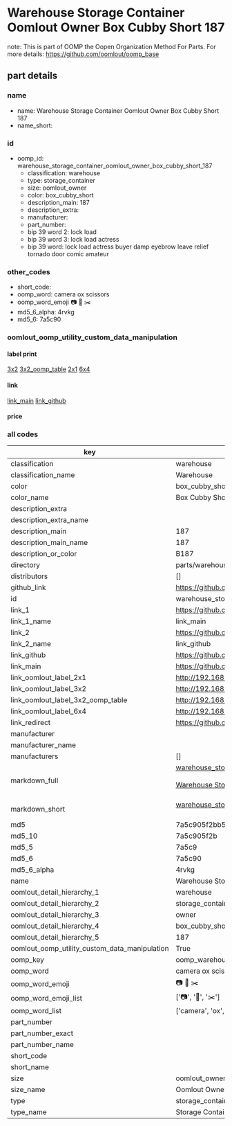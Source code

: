 # Warehouse Storage Container Oomlout Owner Box Cubby Short 187  

note: This is part of OOMP the Oopen Organization Method For Parts. For more details: https://github.com/oomlout/oomp_base

##  part details
  







### name
* name: Warehouse Storage Container Oomlout Owner Box Cubby Short 187
* name_short: 
### id
* oomp_id: warehouse_storage_container_oomlout_owner_box_cubby_short_187
  * classification: warehouse
  * type: storage_container
  * size: oomlout_owner
  * color: box_cubby_short
  * description_main: 187
  * description_extra: 
  * manufacturer: 
  * part_number: 
  * bip 39 word 2: lock load
  * bip 39 word 3: lock load actress
  * bip 39 word: lock load actress buyer damp eyebrow leave relief tornado door comic amateur

### other_codes
* short_code: 
* oomp_word: camera ox scissors
* oomp_word_emoji :camera: :ox: :scissors:
* md5_6_alpha: 4rvkg
* md5_6: 7a5c90






### oomlout_oomp_utility_custom_data_manipulation
#### label print
[3x2](http://192.168.1.245:1112/?label=oomp%204rvkg)
[3x2_oomp_table](http://192.168.1.108:1112/?label=oomp%204rvkg)
[2x1](http://192.168.1.242:1112/?label=oomp%204rvkg)
[6x4](http://192.168.1.55:1112/?label=oomp%204rvkg)    

#### link

[link_main](https://github.com/oomlout/oomlout_oomp_version_1_messy/tree/main/parts/warehouse_storage_container_oomlout_owner_box_cubby_short_187) [link_github](https://github.com/oomlout/oomlout_oomp_version_1_messy/tree/main/parts/warehouse_storage_container_oomlout_owner_box_cubby_short_187)                             

#### price







### all codes 
| key | value |  
| --- | --- |  
| classification | warehouse |  
| classification_name | Warehouse |  
| color | box_cubby_short |  
| color_name | Box Cubby Short |  
| description_extra |  |  
| description_extra_name |  |  
| description_main | 187 |  
| description_main_name | 187 |  
| description_or_color | B187 |  
| directory | parts/warehouse_storage_container_oomlout_owner_box_cubby_short_187 |  
| distributors | [] |  
| github_link | https://github.com/oomlout/oomlout_oomp_part_src/tree/main/parts/warehouse_storage_container_oomlout_owner_box_cubby_short_187 |  
| id | warehouse_storage_container_oomlout_owner_box_cubby_short_187 |  
| link_1 | https://github.com/oomlout/oomlout_oomp_version_1_messy/tree/main/parts/warehouse_storage_container_oomlout_owner_box_cubby_short_187 |  
| link_1_name | link_main |  
| link_2 | https://github.com/oomlout/oomlout_oomp_version_1_messy/tree/main/parts/warehouse_storage_container_oomlout_owner_box_cubby_short_187 |  
| link_2_name | link_github |  
| link_github | https://github.com/oomlout/oomlout_oomp_version_1_messy/tree/main/parts/warehouse_storage_container_oomlout_owner_box_cubby_short_187 |  
| link_main | https://github.com/oomlout/oomlout_oomp_version_1_messy/tree/main/parts/warehouse_storage_container_oomlout_owner_box_cubby_short_187 |  
| link_oomlout_label_2x1 | http://192.168.1.242:1112/?label=oomp%204rvkg |  
| link_oomlout_label_3x2 | http://192.168.1.245:1112/?label=oomp%204rvkg |  
| link_oomlout_label_3x2_oomp_table | http://192.168.1.108:1112/?label=oomp%204rvkg |  
| link_oomlout_label_6x4 | http://192.168.1.55:1112/?label=oomp%204rvkg |  
| link_redirect | https://github.com/oomlout/oomlout_oomp_version_1_messy/tree/main/parts/warehouse_storage_container_oomlout_owner_box_cubby_short_187 |  
| manufacturer |  |  
| manufacturer_name |  |  
| manufacturers | [] |  
| markdown_full | [warehouse_storage_container_oomlout_owner_box_cubby_short_187](none)<br>[](none)<br>[Warehouse Storage Container Oomlout Owner Box Cubby Short 187](none)<br><br> |  
| markdown_short | [warehouse_storage_container_oomlout_owner_box_cubby_short_187](none)<br><br> |  
| md5 | 7a5c905f2bb54fdd451b91f605a0bc1b |  
| md5_10 | 7a5c905f2b |  
| md5_5 | 7a5c9 |  
| md5_6 | 7a5c90 |  
| md5_6_alpha | 4rvkg |  
| name | Warehouse Storage Container Oomlout Owner Box Cubby Short 187 |  
| oomlout_detail_hierarchy_1 | warehouse |  
| oomlout_detail_hierarchy_2 | storage_container |  
| oomlout_detail_hierarchy_3 | owner |  
| oomlout_detail_hierarchy_4 | box_cubby_short |  
| oomlout_detail_hierarchy_5 | 187 |  
| oomlout_oomp_utility_custom_data_manipulation | True |  
| oomp_key | oomp_warehouse_storage_container_oomlout_owner_box_cubby_short_187 |  
| oomp_word | camera ox scissors |  
| oomp_word_emoji | :camera: :ox: :scissors: |  
| oomp_word_emoji_list | [':camera:', ':ox:', ':scissors:'] |  
| oomp_word_list | ['camera', 'ox', 'scissors'] |  
| part_number |  |  
| part_number_exact |  |  
| part_number_name |  |  
| short_code |  |  
| short_name |  |  
| size | oomlout_owner |  
| size_name | Oomlout Owner |  
| type | storage_container |  
| type_name | Storage Container |  
